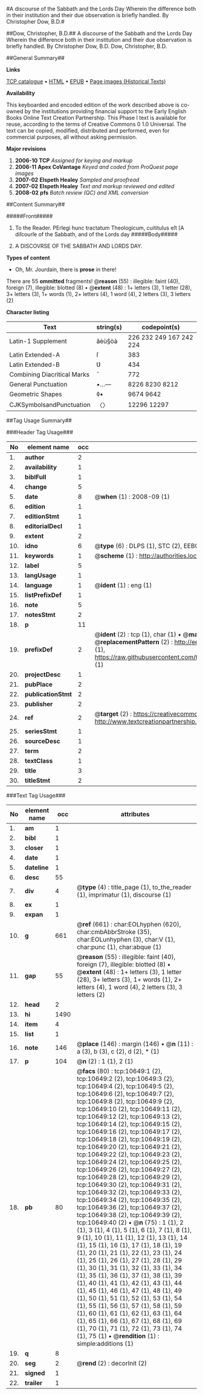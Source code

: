 #A discourse of the Sabbath and the Lords Day Wherein the difference both in their institution and their due observation is briefly handled. By Christopher Dow, B.D.#

##Dow, Christopher, B.D.##
A discourse of the Sabbath and the Lords Day Wherein the difference both in their institution and their due observation is briefly handled. By Christopher Dow, B.D.
Dow, Christopher, B.D.

##General Summary##

**Links**

[TCP catalogue](http://www.ota.ox.ac.uk/tcp/)  • 
[HTML](http://tei.it.ox.ac.uk/tcp/Texts-HTML/free/A69/A69228.html)  • 
[EPUB](http://tei.it.ox.ac.uk/tcp/Texts-EPUB/free/A69/A69228.epub) • 
[Page images (Historical Texts)](https://data.historicaltexts.jisc.ac.uk/view?pubId=eebo-99845728e&pageId=eebo-99845728e-10649-1)

**Availability**

This keyboarded and encoded edition of the
	       work described above is co-owned by the institutions
	       providing financial support to the Early English Books
	       Online Text Creation Partnership. This Phase I text is
	       available for reuse, according to the terms of Creative
	       Commons 0 1.0 Universal. The text can be copied,
	       modified, distributed and performed, even for
	       commercial purposes, all without asking permission.

**Major revisions**

1. __2006-10__ __TCP__ *Assigned for keying and markup*
1. __2006-11__ __Apex CoVantage__ *Keyed and coded from ProQuest page images*
1. __2007-02__ __Elspeth Healey__ *Sampled and proofread*
1. __2007-02__ __Elspeth Healey__ *Text and markup reviewed and edited*
1. __2008-02__ __pfs__ *Batch review (QC) and XML conversion*

##Content Summary##

#####Front#####

1. To the Reader.
PErlegi hunc tractatum Theologicum, cuititulus eſt [A diſcourſe of the Sabbath, and of the Lords day
#####Body#####

1. A DISCOVRSE OF THE SABBATH AND LORDS DAY.

**Types of content**

  * Oh, Mr. Jourdain, there is **prose** in there!

There are 55 **ommitted** fragments! 
 @__reason__ (55) : illegible: faint (40), foreign (7), illegible: blotted (8)  •  @__extent__ (48) : 1+ letters (3), 1 letter (28), 3+ letters (3), 1+ words (1), 2+ letters (4), 1 word (4), 2 letters (3), 3 letters (2)

**Character listing**


|Text|string(s)|codepoint(s)|
|---|---|---|
|Latin-1 Supplement|âèù§òà|226 232 249 167 242 224|
|Latin Extended-A|ſ|383|
|Latin Extended-B|Ʋ|434|
|Combining             Diacritical Marks|̄|772|
|General Punctuation|•…—|8226 8230 8212|
|Geometric Shapes|◊▪|9674 9642|
|CJKSymbolsandPunctuation|〈〉|12296 12297|

##Tag Usage Summary##

###Header Tag Usage###

|No|element name|occ|attributes|
|---|---|---|---|
|1.|__author__|2||
|2.|__availability__|1||
|3.|__biblFull__|1||
|4.|__change__|5||
|5.|__date__|8| @__when__ (1) : 2008-09 (1)|
|6.|__edition__|1||
|7.|__editionStmt__|1||
|8.|__editorialDecl__|1||
|9.|__extent__|2||
|10.|__idno__|6| @__type__ (6) : DLPS (1), STC (2), EEBO-CITATION (1), PROQUEST (1), VID (1)|
|11.|__keywords__|1| @__scheme__ (1) : http://authorities.loc.gov/ (1)|
|12.|__label__|5||
|13.|__langUsage__|1||
|14.|__language__|1| @__ident__ (1) : eng (1)|
|15.|__listPrefixDef__|1||
|16.|__note__|5||
|17.|__notesStmt__|2||
|18.|__p__|11||
|19.|__prefixDef__|2| @__ident__ (2) : tcp (1), char (1)  •  @__matchPattern__ (2) : ([0-9\-]+):([0-9IVX]+) (1), (.+) (1)  •  @__replacementPattern__ (2) : http://eebo.chadwyck.com/downloadtiff?vid=$1&page=$2 (1), https://raw.githubusercontent.com/textcreationpartnership/Texts/master/tcpchars.xml#$1 (1)|
|20.|__projectDesc__|1||
|21.|__pubPlace__|2||
|22.|__publicationStmt__|2||
|23.|__publisher__|2||
|24.|__ref__|2| @__target__ (2) : https://creativecommons.org/publicdomain/zero/1.0/ (1), http://www.textcreationpartnership.org/docs/. (1)|
|25.|__seriesStmt__|1||
|26.|__sourceDesc__|1||
|27.|__term__|2||
|28.|__textClass__|1||
|29.|__title__|3||
|30.|__titleStmt__|2||


###Text Tag Usage###

|No|element name|occ|attributes|
|---|---|---|---|
|1.|__am__|1||
|2.|__bibl__|1||
|3.|__closer__|1||
|4.|__date__|1||
|5.|__dateline__|1||
|6.|__desc__|55||
|7.|__div__|4| @__type__ (4) : title_page (1), to_the_reader (1), imprimatur (1), discourse (1)|
|8.|__ex__|1||
|9.|__expan__|1||
|10.|__g__|661| @__ref__ (661) : char:EOLhyphen (620), char:cmbAbbrStroke (35), char:EOLunhyphen (3), char:V (1), char:punc (1), char:abque (1)|
|11.|__gap__|55| @__reason__ (55) : illegible: faint (40), foreign (7), illegible: blotted (8)  •  @__extent__ (48) : 1+ letters (3), 1 letter (28), 3+ letters (3), 1+ words (1), 2+ letters (4), 1 word (4), 2 letters (3), 3 letters (2)|
|12.|__head__|2||
|13.|__hi__|1490||
|14.|__item__|4||
|15.|__list__|1||
|16.|__note__|146| @__place__ (146) : margin (146)  •  @__n__ (11) : a (3), b (3), c (2), d (2), * (1)|
|17.|__p__|104| @__n__ (2) : 1 (1), 2 (1)|
|18.|__pb__|80| @__facs__ (80) : tcp:10649:1 (2), tcp:10649:2 (2), tcp:10649:3 (2), tcp:10649:4 (2), tcp:10649:5 (2), tcp:10649:6 (2), tcp:10649:7 (2), tcp:10649:8 (2), tcp:10649:9 (2), tcp:10649:10 (2), tcp:10649:11 (2), tcp:10649:12 (2), tcp:10649:13 (2), tcp:10649:14 (2), tcp:10649:15 (2), tcp:10649:16 (2), tcp:10649:17 (2), tcp:10649:18 (2), tcp:10649:19 (2), tcp:10649:20 (2), tcp:10649:21 (2), tcp:10649:22 (2), tcp:10649:23 (2), tcp:10649:24 (2), tcp:10649:25 (2), tcp:10649:26 (2), tcp:10649:27 (2), tcp:10649:28 (2), tcp:10649:29 (2), tcp:10649:30 (2), tcp:10649:31 (2), tcp:10649:32 (2), tcp:10649:33 (2), tcp:10649:34 (2), tcp:10649:35 (2), tcp:10649:36 (2), tcp:10649:37 (2), tcp:10649:38 (2), tcp:10649:39 (2), tcp:10649:40 (2)  •  @__n__ (75) : 1 (1), 2 (1), 3 (1), 4 (1), 5 (1), 6 (1), 7 (1), 8 (1), 9 (1), 10 (1), 11 (1), 12 (1), 13 (1), 14 (1), 15 (1), 16 (1), 17 (1), 18 (1), 19 (1), 20 (1), 21 (1), 22 (1), 23 (1), 24 (1), 25 (1), 26 (1), 27 (1), 28 (1), 29 (1), 30 (1), 31 (1), 32 (1), 33 (1), 34 (1), 35 (1), 36 (1), 37 (1), 38 (1), 39 (1), 40 (1), 41 (1), 42 (1), 43 (1), 44 (1), 45 (1), 46 (1), 47 (1), 48 (1), 49 (1), 50 (1), 51 (1), 52 (1), 53 (1), 54 (1), 55 (1), 56 (1), 57 (1), 58 (1), 59 (1), 60 (1), 61 (1), 62 (1), 63 (1), 64 (1), 65 (1), 66 (1), 67 (1), 68 (1), 69 (1), 70 (1), 71 (1), 72 (1), 73 (1), 74 (1), 75 (1)  •  @__rendition__ (1) : simple:additions (1)|
|19.|__q__|8||
|20.|__seg__|2| @__rend__ (2) : decorInit (2)|
|21.|__signed__|1||
|22.|__trailer__|1||
